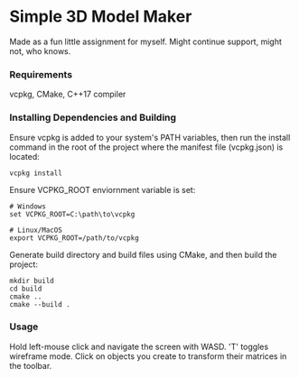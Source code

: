 # Simple 3D Model Maker

Made as a fun little assignment for myself. Might continue support, might not, who knows.

### Requirements

vcpkg, CMake, C++17 compiler

### Installing Dependencies and Building

Ensure vcpkg is added to your system's PATH variables, then run the install command in the root of the project where the manifest file (vcpkg.json) is located:

```
vcpkg install
```

Ensure VCPKG_ROOT enviornment variable is set:

```
# Windows
set VCPKG_ROOT=C:\path\to\vcpkg

# Linux/MacOS
export VCPKG_ROOT=/path/to/vcpkg
```

Generate build directory and build files using CMake, and then build the project:
```
mkdir build
cd build
cmake ..
cmake --build .
```

### Usage

Hold left-mouse click and navigate the screen with WASD.
'T' toggles wireframe mode.
Click on objects you create to transform their matrices in the toolbar.